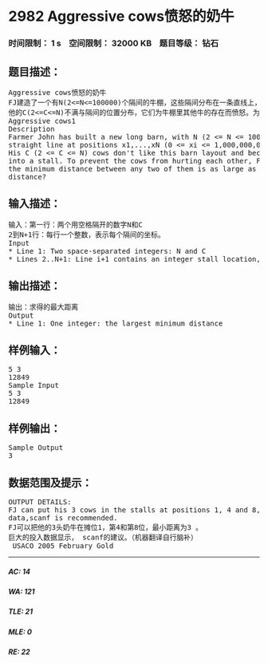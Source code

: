 # 2982 Aggressive cows愤怒的奶牛   
### 时间限制： 1 s&nbsp;&nbsp;&nbsp;&nbsp;空间限制： 32000 KB&nbsp;&nbsp;&nbsp;&nbsp;题目等级： 钻石  
## 题目描述：  

<pre>
Aggressive cows愤怒的奶牛
FJ建造了一个有N(2<=N<=100000)个隔间的牛棚，这些隔间分布在一条直线上，坐标是x1,x2…xN(0<=xi<=10^9)。
他的C(2<=C<=N)不满与隔间的位置分布，它们为牛棚里其他牛的存在而愤怒。为了防止牛之间互相打斗，约翰想把这些牛安置在制定的隔间，所有牛之间相邻两头的最近距离越大越好。请你求出这个最大距离。
Aggressive cows1
Description
Farmer John has built a new long barn, with N (2 <= N <= 100,000) stalls. The stalls are located along a
straight line at positions x1,...,xN (0 <= xi <= 1,000,000,000).
His C (2 <= C <= N) cows don't like this barn layout and become aggressive towards each other once put
into a stall. To prevent the cows from hurting each other, FJ want to assign the cows to the stalls, such that
the minimum distance between any two of them is as large as possible. What is the largest minimum
distance?
</pre>
  
  
## 输入描述：  

<pre>
输入：第一行：两个用空格隔开的数字N和C
2到N+1行：每行一个整数，表示每个隔间的坐标。
Input
* Line 1: Two space-separated integers: N and C
* Lines 2..N+1: Line i+1 contains an integer stall location, xi
</pre>
  
  
## 输出描述：  

<pre>
输出：求得的最大距离
Output
* Line 1: One integer: the largest minimum distance
</pre>
  
  
## 样例输入：  

<pre>
5 3
12849
Sample Input
5 3
12849
</pre>
  
  
## 样例输出：  

<pre>
Sample Output
3
</pre>
  
  
## 数据范围及提示：  

<pre>
OUTPUT DETAILS:
FJ can put his 3 cows in the stalls at positions 1, 4 and 8, resulting in a minimum distance of 3. Huge input
data,scanf is recommended.
FJ可以把他的3头奶牛在摊位1，第4和第8位，最小距离为3 。
巨大的投入数据显示， scanf的建议。（机器翻译自行脑补）
 USACO 2005 February Gold
</pre>
  
  
***  

##### AC: 14  
##### WA: 121  
##### TLE: 21  
##### MLE: 0  
##### RE: 22  
